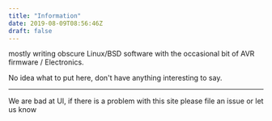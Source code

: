```yaml
---
title: "Information"
date: 2019-08-09T08:56:46Z
draft: false
---
```


mostly writing obscure Linux/BSD software with the occasional bit of AVR firmware / Electronics.

No idea what to put here, don't have anything interesting to say.

--------

<span class=smallnote>We are bad at UI, if there is a problem with this site please file an issue or let us know</span>
